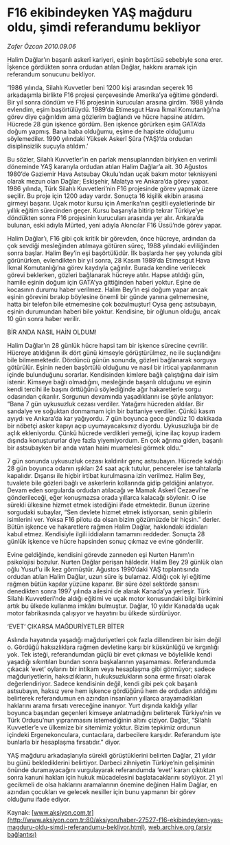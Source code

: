 # F16 ekibindeyken YAŞ mağduru oldu, şimdi referandumu bekliyor

*Zafer Özcan 2010.09.06*

<font class="agenda2NewsSpot">
 Halim Dağlar’ın başarılı askerî kariyeri, eşinin başörtüsü sebebiyle sona erer. İşkence gördükten sonra ordudan atılan Dağlar, hakkını aramak için referandum sonucunu bekliyor.
</font>
<font class="newsDetail">
 <p>
  <p class="MsoNormal">
   ‘1986 yılında, Silahlı Kuvvetler beni 1200 kişi arasından seçerek 16 arkadaşımla birlikte F16 projesi çerçevesinde Amerika’ya eğitime gönderdi. Bir yıl sonra döndüm ve F16 projesinin kurucuları arasına girdim. 1988 yılında evlendim, eşim başörtülüydü. 1989’da Etimesgut Hava İkmal Komutanlığı’na görev diye çağırıldım ama gözlerim bağlandı ve hücre hapsine atıldım. Hücrede 28 gün işkence gördüm. Ben işkence görürken eşim GATA’da doğum yapmış. Bana baba olduğumu, eşime de hapiste olduğumu söylemediler. 1990 yılındaki Yüksek Askerî Şûra (YAŞ)’da ordudan disiplinsizlik suçuyla atıldım.’
  </p>
  <p class="MsoNormal">
   Bu sözler, Silahlı Kuvvetler’in en parlak mensuplarından biriyken en verimli döneminde YAŞ kararıyla ordudan atılan Halim Dağlar’a ait. 30 Ağustos 1980’de Gaziemir Hava Astsubay Okulu’ndan uçak bakım motor teknisyeni olarak mezun olan Dağlar; Eskişehir, Malatya ve Ankara’da görev yapar. 1986 yılında, Türk Silahlı Kuvvetleri’nin F16 projesinde görev yapmak üzere seçilir. Bu proje için 1200 aday vardır. Sonuçta 16 kişilik ekibin arasına girmeyi başarır. Uçak motor kursu için Amerika’nın çeşitli eyaletlerinde bir yıllık eğitim sürecinden geçer. Kursu başarıyla bitirip tekrar Türkiye’ye döndükten sonra F16 projesinin kurucuları arasında yer alır. Ankara’da bulunan, eski adıyla Mürted, yeni adıyla Akıncılar F16 Üssü’nde görev yapar.
  </p>
  <p class="MsoNormal">
   Halim Dağlar’ı, F16 gibi çok kritik bir görevden, önce hücreye, ardından da çok sevdiği mesleğinden atılmaya götüren süreç, 1988 yılındaki evliliğinden sonra başlar. Halim Bey’in eşi başörtülüdür. İlk başlarda her şey yolunda gibi görünürken, evlendikten bir yıl sonra, 28 Kasım 1989’da Etimesgut Hava İkmal Komutanlığı’na görev kaydıyla çağırılır. Burada kendine verilecek görevi beklerken, gözleri bağlanarak hücreye atılır. Hapse atıldığı gün, hamile eşinin doğum için GATA’ya gittiğinden haberi yoktur. Eşine de kocasının durumu haber verilmez. Halim Bey’in eşi doğum yapar ancak eşinin görevini bırakıp böylesine önemli bir günde yanına gelmemesine, hatta bir telefon bile etmemesine çok bozulmuştur! Oysa genç astsubayın, eşinin durumundan haberi bile yoktur. Kendisine, bir oğlunun olduğu, ancak 10 gün sonra haber verilir.
  </p>
  <p class="MsoNormal">
   BİR ANDA NASIL HAİN OLDUM!
  </p>
  <p class="MsoNormal">
   Halim Dağlar’ın 28 günlük hücre hapsi tam bir işkence sürecine çevrilir. Hücreye atıldığının ilk dört günü kimseyle görüştürülmez, ne ile suçlandığını bile bilmemektedir. Dördüncü günün sonunda, gözleri bağlanarak sorguya götürülür. Eşinin neden başörtülü olduğunu ve nasıl bir irticai yapılanmanın içinde bulunduğunu sorarlar. Kendisinden kimlere bağlı çalıştığına dair isim istenir. Kimseye bağlı olmadığını, mesleğinde başarılı olduğunu ve eşinin kendi tercihi ile başını örttüğünü söylediğinde ağır hakaretlerle sorgu odasından çıkarılır. Sorgunun devamında yaşadıklarını ise şöyle anlatıyor: “Bana 7 gün uykusuzluk cezası verdiler. Yatağımı hücreden aldılar. Bir sandalye ve soğuktan donmamam için bir battaniye verdiler. Çünkü kasım ayıydı ve Ankara’da kar yağıyordu. 7 gün boyunca gece gündüz 10 dakikada bir nöbetçi asker kapıyı açıp uyumayacaksınız diyordu. Uykusuzluğa bir de açlık ekleniyordu. Çünkü hücrede verdikleri yemeği, içine ilaç koyup iradem dışında konuştururlar diye fazla yiyemiyordum. En çok ağrıma giden, başarılı bir astsubayken bir anda vatan haini muamelesi görmek oldu.”
  </p>
  <p class="MsoNormal">
   7 gün sonunda uykusuzluk cezası kaldırılır genç astsubayın. Hücrede kaldığı 28 gün boyunca odanın ışıkları 24 saat açık tutulur, pencereler ise tahtalarla kapalıdır. Dışarısı ile hiçbir irtibat kurulmasına izin verilmez. Halim Bey, tuvalete bile gözleri bağlı ve askerlerin kollarında gidip geldiğini anlatıyor. Devam eden sorgularda ordudan atılacağı ve Mamak Askerî Cezaevi’ne gönderileceği, eğer konuşmazsa orada yıllarca kalacağı söylenir. O ise sürekli ülkesine hizmet etmek istediğini ifade etmektedir. Bunun üzerine sorgudaki subaylar, “Sen devlete hizmet etmek istiyorsan, senin gibilerin isimlerini ver. Yoksa F16 pilotu da olsan bizim gözümüzde bir hiçsin.” derler. Bütün işkence ve hakaretlere rağmen Halim Dağlar, hakkındaki iddiaları kabul etmez. Kendisiyle ilgili iddiaların tamamını reddeder. Sonuçta 28 günlük işkence ve hücre hapsinden sonuç çıkmaz ve evine gönderilir.
  </p>
  <p class="MsoNormal">
   Evine geldiğinde, kendisini görevde zanneden eşi Nurten Hanım’ın psikolojisi bozulur. Nurten Dağlar perişan hâldedir. Halim Bey 29 günlük olan oğlu Yusuf’u ilk kez görmüştür. Ağustos 1990’daki YAŞ toplantısında ordudan atılan Halim Dağlar, uzun süre iş bulamaz. Aldığı çok iyi eğitime rağmen bütün kapılar yüzüne kapanır. Bir süre özel sektörde şansını denedikten sonra 1997 yılında ailesini de alarak Kanada’ya yerleşir. Türk Silahlı Kuvvetleri’nde aldığı eğitimi ve uçak motor konusundaki bilgi birikimini artık bu ülkede kullanma imkânı bulmuştur. Dağlar, 10 yıldır Kanada’da uçak motor fabrikasında çalışıyor ve hayatını bu ülkede sürdürüyor.
  </p>
  <p class="MsoNormal">
   ‘EVET’ ÇIKARSA MAĞDURİYETLER BİTER
  </p>
  <p class="MsoNormal">
   Aslında hayatında yaşadığı mağduriyetleri çok fazla dillendiren bir isim değil o. Gördüğü haksızlıklara rağmen devletine karşı bir küskünlüğü ve kırgınlığı yok. Tek isteği, referandumdan güçlü bir evet çıkması ve böylelikle kendi yaşadığı sıkıntıları bundan sonra başkalarının yaşamaması. Referandumda çıkacak ‘evet’ oylarını bir intikam veya hesaplaşma gibi görmüyor; sadece mağduriyetlerin, haksızlıkların, hukuksuzlukların sona erme fırsatı olarak değerlendiriyor. Sadece kendisinin değil, kendi gibi pek çok başarılı astsubayın, haksız yere hem işkence gördüğünü hem de ordudan atıldığını belirterek referandumun en azından insanların yıllarca arayamadıkları haklarını arama fırsatı vereceğine inanıyor. Yurt dışında kaldığı yıllar boyunca başından geçenleri kimseye anlatmadığını belirterek Türkiye’nin ve Türk Ordusu’nun yıpranmasını istemediğinin altını çiziyor. Dağlar, “Silahlı Kuvvetler’e ve ülkemize bir sitemimiz yoktur. Bizim tepkimiz ordunun içindeki Ergenekonculara, cuntacılara, darbecilere karşıdır. Referandum işte bunlarla bir hesaplaşma fırsatıdır.” diyor.
  </p>
  <p class="MsoNormal">
   YAŞ mağduru arkadaşlarıyla sürekli görüştüklerini belirten Dağlar, 21 yıldır bu günü beklediklerini belirtiyor. Darbeci zihniyetin Türkiye’nin gelişiminin önünde duramayacağını vurgulayarak referandumda ‘evet’ kararı çıktıktan sonra kanuni hakları için hukuk mücadelesini başlatacaklarını söylüyor. 21 yıl gecikmeli de olsa haklarını aramalarının önemine değinen Halim Dağlar, en azından çocukları ve gelecek nesiller için bunu yapmanın bir görev olduğunu ifade ediyor.
  </p>
 </p>
</font>

Kaynak: [www.aksiyon.com.tr](http://www.aksiyon.com.tr:80/aksiyon/haber-27527-f16-ekibindeyken-yas-magduru-oldu-simdi-referandumu-bekliyor.html), [web.archive.org (arşiv bağlantısı)](http://web.archive.org/web/20100919170034/http://www.aksiyon.com.tr:80/aksiyon/haber-27527-f16-ekibindeyken-yas-magduru-oldu-simdi-referandumu-bekliyor.html)
